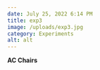 ```yaml
---
date: July 25, 2022 6:14 PM
title: exp3
image: /uploads/exp3.jpg
category: Experiments
alt: alt
---
```

**AC Chairs**